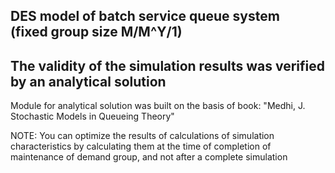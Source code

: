 <h2> DES model of batch service queue system </br>(fixed group size M/M^Y/1) </h2>

<h2>The validity of the simulation results was verified by an analytical solution </h2>

Module for analytical solution was built on the basis of book: "Medhi, J. Stochastic Models in Queueing Theory"

NOTE: You can optimize the results of calculations of simulation characteristics by calculating them at the time of completion of maintenance of demand group, and not after a complete simulation

